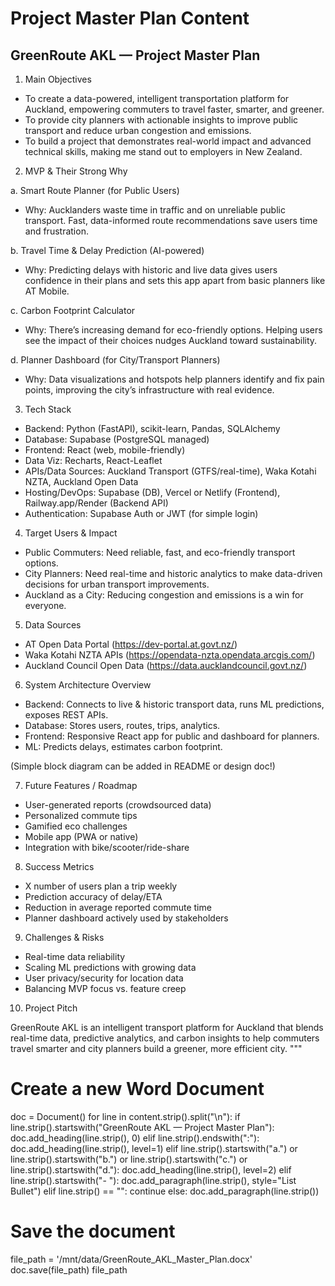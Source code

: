 # Project Master Plan Content
## GreenRoute AKL — Project Master Plan

1. Main Objectives
- To create a data-powered, intelligent transportation platform for Auckland, empowering commuters to travel faster, smarter, and greener.
- To provide city planners with actionable insights to improve public transport and reduce urban congestion and emissions.
- To build a project that demonstrates real-world impact and advanced technical skills, making me stand out to employers in New Zealand.

2. MVP & Their Strong Why

a. Smart Route Planner (for Public Users)
- Why: Aucklanders waste time in traffic and on unreliable public transport. Fast, data-informed route recommendations save users time and frustration.

b. Travel Time & Delay Prediction (AI-powered)
- Why: Predicting delays with historic and live data gives users confidence in their plans and sets this app apart from basic planners like AT Mobile.

c. Carbon Footprint Calculator
- Why: There’s increasing demand for eco-friendly options. Helping users see the impact of their choices nudges Auckland toward sustainability.

d. Planner Dashboard (for City/Transport Planners)
- Why: Data visualizations and hotspots help planners identify and fix pain points, improving the city’s infrastructure with real evidence.

3. Tech Stack

- Backend: Python (FastAPI), scikit-learn, Pandas, SQLAlchemy
- Database: Supabase (PostgreSQL managed)
- Frontend: React (web, mobile-friendly)
- Data Viz: Recharts, React-Leaflet
- APIs/Data Sources: Auckland Transport (GTFS/real-time), Waka Kotahi NZTA, Auckland Open Data
- Hosting/DevOps: Supabase (DB), Vercel or Netlify (Frontend), Railway.app/Render (Backend API)
- Authentication: Supabase Auth or JWT (for simple login)

4. Target Users & Impact

- Public Commuters: Need reliable, fast, and eco-friendly transport options.
- City Planners: Need real-time and historic analytics to make data-driven decisions for urban transport improvements.
- Auckland as a City: Reducing congestion and emissions is a win for everyone.

5. Data Sources

- AT Open Data Portal (https://dev-portal.at.govt.nz/)
- Waka Kotahi NZTA APIs (https://opendata-nzta.opendata.arcgis.com/)
- Auckland Council Open Data (https://data.aucklandcouncil.govt.nz/)

6. System Architecture Overview

- Backend: Connects to live & historic transport data, runs ML predictions, exposes REST APIs.
- Database: Stores users, routes, trips, analytics.
- Frontend: Responsive React app for public and dashboard for planners.
- ML: Predicts delays, estimates carbon footprint.

(Simple block diagram can be added in README or design doc!)

7. Future Features / Roadmap

- User-generated reports (crowdsourced data)
- Personalized commute tips
- Gamified eco challenges
- Mobile app (PWA or native)
- Integration with bike/scooter/ride-share

8. Success Metrics

- X number of users plan a trip weekly
- Prediction accuracy of delay/ETA
- Reduction in average reported commute time
- Planner dashboard actively used by stakeholders

9. Challenges & Risks

- Real-time data reliability
- Scaling ML predictions with growing data
- User privacy/security for location data
- Balancing MVP focus vs. feature creep

10. Project Pitch

GreenRoute AKL is an intelligent transport platform for Auckland that blends real-time data, predictive analytics, and carbon insights to help commuters travel smarter and city planners build a greener, more efficient city.
"""

# Create a new Word Document
doc = Document()
for line in content.strip().split("\n"):
    if line.strip().startswith("GreenRoute AKL — Project Master Plan"):
        doc.add_heading(line.strip(), 0)
    elif line.strip().endswith(":"):
        doc.add_heading(line.strip(), level=1)
    elif line.strip().startswith("a.") or line.strip().startswith("b.") or line.strip().startswith("c.") or line.strip().startswith("d."):
        doc.add_heading(line.strip(), level=2)
    elif line.strip().startswith("- "):
        doc.add_paragraph(line.strip(), style="List Bullet")
    elif line.strip() == "":
        continue
    else:
        doc.add_paragraph(line.strip())

# Save the document
file_path = '/mnt/data/GreenRoute_AKL_Master_Plan.docx'
doc.save(file_path)
file_path
